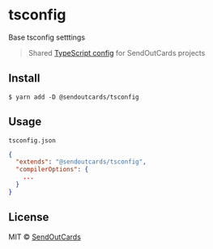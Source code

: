 # tsconfig

Base tsconfig setttings

> Shared [TypeScript config](https://www.typescriptlang.org/docs/handbook/tsconfig-json.html) for SendOutCards projects

## Install

```
$ yarn add -D @sendoutcards/tsconfig
```

## Usage

`tsconfig.json`

```json
{
  "extends": "@sendoutcards/tsconfig",
  "compilerOptions": {
    ...
  }
}
```

## License

MIT © [SendOutCards](https://www.sendoutcards.com)
